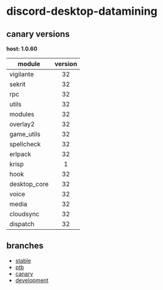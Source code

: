 # discord-desktop-datamining

## canary versions

**host: 1.0.60**

| module | version |
| ------ | :-----: |
| vigilante | 32 |
| sekrit | 32 |
| rpc | 32 |
| utils | 32 |
| modules | 32 |
| overlay2 | 32 |
| game_utils | 32 |
| spellcheck | 32 |
| erlpack | 32 |
| krisp | 1 |
| hook | 32 |
| desktop_core | 32 |
| voice | 32 |
| media | 32 |
| cloudsync | 32 |
| dispatch | 32 |

## branches

- [stable](https://github.com/OpenAsar/discord-desktop-datamining/tree/stable)
- [ptb](https://github.com/OpenAsar/discord-desktop-datamining/tree/ptb)
- [canary](https://github.com/OpenAsar/discord-desktop-datamining/tree/canary)
- [development](https://github.com/OpenAsar/discord-desktop-datamining/tree/development)